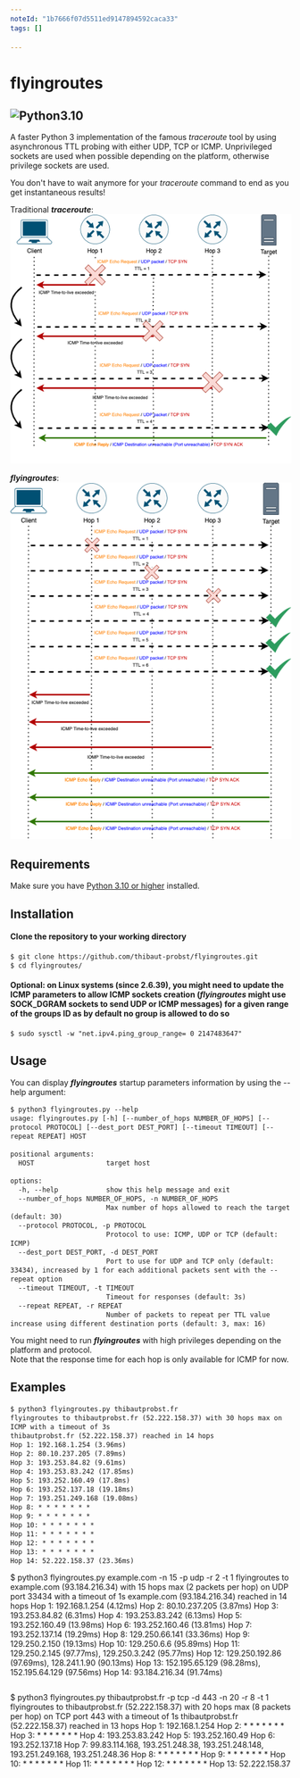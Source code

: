 ```yaml
---
noteId: "1b7666f07d5511ed9147894592caca33"
tags: []

---
```


# flyingroutes
![Python3.10](https://camo.githubusercontent.com/2eeb8947056ba0c1c3b1f9015ce807d0f0f462f99dce4c6acdcc7874f27b1820/68747470733a2f2f696d672e736869656c64732e696f2f62616467652f707974686f6e2d332e31302d626c75652e737667)  
---  
A faster Python 3 implementation of the famous *traceroute* tool by using asynchronous TTL probing with either UDP, TCP or ICMP. Unprivileged sockets are used when possible depending on the platform, otherwise privilege sockets are used. 
  
You don't have to wait anymore for your *traceroute* command to end as you get instantaneous results!  

Traditional ***traceroute***:  
![Traditional *traceroute*](traceroute.png?raw=true "Traditional *traceroute*")
 
***flyingroutes***:  
![Traditional *flyingroutes*](flyingroutes.png?raw=true "Traditional *flyingroutes*")

## Requirements

Make sure you have [Python 3.10 or higher](https://www.python.org/downloads/) installed.

## Installation 

#### Clone the repository to your working directory 
```
$ git clone https://github.com/thibaut-probst/flyingroutes.git
$ cd flyingroutes/
```
#### Optional: on Linux systems (since 2.6.39), you might need to update the ICMP parameters to allow ICMP sockets creation (***flyingroutes*** might use SOCK_DGRAM sockets to send UDP or ICMP messages) for a given range of the groups ID as by default no group is allowed to do so
```
$ sudo sysctl -w "net.ipv4.ping_group_range= 0 2147483647"
```

## Usage 

You can display ***flyingroutes*** startup parameters information by using the --help argument: 

```
$ python3 flyingroutes.py --help
usage: flyingroutes.py [-h] [--number_of_hops NUMBER_OF_HOPS] [--protocol PROTOCOL] [--dest_port DEST_PORT] [--timeout TIMEOUT] [--repeat REPEAT] HOST

positional arguments:
  HOST                  target host

options:
  -h, --help            show this help message and exit
  --number_of_hops NUMBER_OF_HOPS, -n NUMBER_OF_HOPS
                        Max number of hops allowed to reach the target (default: 30)
  --protocol PROTOCOL, -p PROTOCOL
                        Protocol to use: ICMP, UDP or TCP (default: ICMP)
  --dest_port DEST_PORT, -d DEST_PORT
                        Port to use for UDP and TCP only (default: 33434), increased by 1 for each additional packets sent with the --repeat option
  --timeout TIMEOUT, -t TIMEOUT
                        Timeout for responses (default: 3s)
  --repeat REPEAT, -r REPEAT
                        Number of packets to repeat per TTL value increase using different destination ports (default: 3, max: 16)
```

You might need to run ***flyingroutes*** with high privileges depending on the platform and protocol.  
Note that the response time for each hop is only available for ICMP for now.

## Examples
```
$ python3 flyingroutes.py thibautprobst.fr 
flyingroutes to thibautprobst.fr (52.222.158.37) with 30 hops max on ICMP with a timeout of 3s
thibautprobst.fr (52.222.158.37) reached in 14 hops
Hop 1: 192.168.1.254 (3.96ms)
Hop 2: 80.10.237.205 (7.89ms)
Hop 3: 193.253.84.82 (9.61ms)
Hop 4: 193.253.83.242 (17.85ms)
Hop 5: 193.252.160.49 (17.8ms)
Hop 6: 193.252.137.18 (19.18ms)
Hop 7: 193.251.249.168 (19.08ms)
Hop 8: * * * * * * *
Hop 9: * * * * * * *
Hop 10: * * * * * * *
Hop 11: * * * * * * *
Hop 12: * * * * * * *
Hop 13: * * * * * * *
Hop 14: 52.222.158.37 (23.36ms)
```
$ python3 flyingroutes.py example.com -n 15 -p udp -r 2 -t 1
flyingroutes to example.com (93.184.216.34) with 15 hops max (2 packets per hop) on UDP port 33434 with a timeout of 1s
example.com (93.184.216.34) reached in 14 hops
Hop 1: 192.168.1.254 (4.12ms)
Hop 2: 80.10.237.205 (3.87ms)
Hop 3: 193.253.84.82 (6.31ms)
Hop 4: 193.253.83.242 (6.13ms)
Hop 5: 193.252.160.49 (13.98ms)
Hop 6: 193.252.160.46 (13.81ms)
Hop 7: 193.252.137.14 (19.29ms)
Hop 8: 129.250.66.141 (33.36ms)
Hop 9: 129.250.2.150 (19.13ms)
Hop 10: 129.250.6.6 (95.89ms)
Hop 11: 129.250.2.145 (97.77ms), 129.250.3.242 (95.77ms)
Hop 12: 129.250.192.86 (97.69ms), 128.241.1.90 (90.13ms)
Hop 13: 152.195.65.129 (98.28ms), 152.195.64.129 (97.56ms)
Hop 14: 93.184.216.34 (91.74ms)
```
```
$ python3 flyingroutes.py thibautprobst.fr -p tcp -d 443 -n 20 -r 8 -t 1
flyingroutes to thibautprobst.fr (52.222.158.37) with 20 hops max (8 packets per hop) on TCP port 443 with a timeout of 1s
thibautprobst.fr (52.222.158.37) reached in 13 hops
Hop 1: 192.168.1.254
Hop 2: * * * * * * *
Hop 3: * * * * * * *
Hop 4: 193.253.83.242
Hop 5: 193.252.160.49
Hop 6: 193.252.137.18
Hop 7: 99.83.114.168, 193.251.248.38, 193.251.248.148, 193.251.249.168, 193.251.248.36
Hop 8: * * * * * * *
Hop 9: * * * * * * *
Hop 10: * * * * * * *
Hop 11: * * * * * * *
Hop 12: * * * * * * *
Hop 13: 52.222.158.37
```
